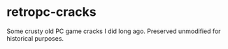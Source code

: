 # retropc-cracks
Some crusty old PC game cracks I did long ago. Preserved unmodified for historical purposes.
